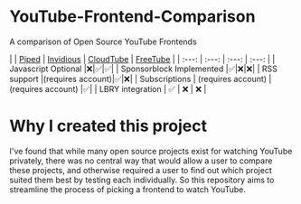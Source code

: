 # YouTube-Frontend-Comparison
A comparison of Open Source YouTube Frontends

| | [Piped](https://github.com/TeamPiped/Piped) | [Invidious](https://github.com/iv-org/invidious) | [CloudTube](https://sr.ht/~cadence/tube) | [FreeTube](https://github.com/FreeTubeApp/FreeTube) |
| :---: | :---: | :---: | :---: |
| Javascript Optional |:x:|:white_check_mark:|:white_check_mark:|
| Sponsorblock Implemented |:white_check_mark:|:x:|:x:|
| RSS support |(requires account)|:white_check_mark:|:x:|
| Subscriptions | (requires account) | (requires account) |:white_check_mark:|
| LBRY integration | :white_check_mark: | :x: | :x: |


# Why I created this project

I've found that while many open source projects exist for watching YouTube privately, there was no central way that would allow a user to compare these projects, and otherwise required a user to find out which project suited them best by testing each individually. So this repository aims to streamline the process of picking a frontend to watch YouTube.
